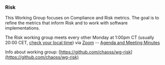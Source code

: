 ### Risk

This Working Group focuses on Compliance and Risk metrics. The goal is to refine the metrics that inform Risk and to work with software implementations.

The Risk working group meets every other Monday at 1:00pm CT (usually 20:00 CET, [check your local time](http://arewemeetingyet.com/Chicago/2019-04-15/13:00/w/CHAOSS%20Risk%20WG)) via [Zoom](https://unomaha.zoom.us/j/720431288) -- [Agenda and Meeting Minutes](https://docs.google.com/document/d/1iqIMpLBwuKSnE0BbQTgbsb9Im87IoN7IUzukochClCw/edit)

Info about working group: [https://github.com/chaoss/wg-risk](https://github.com/chaoss/wg-risk)

